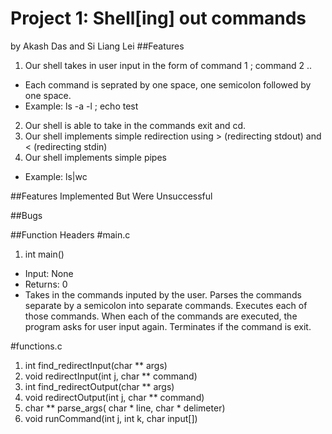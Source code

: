 # Project 1: Shell[ing] out commands
by Akash Das and Si Liang Lei
##Features
1. Our shell takes in user input in the form of command 1 ; command 2 ..
  - Each command is seprated by one space, one semicolon followed by one space.
  - Example: ls -a -l ; echo test
2. Our shell is able to take in the commands exit and cd.
3. Our shell implements simple redirection using > (redirecting stdout) and < (redirecting stdin)
4. Our shell implements simple pipes
- Example: ls|wc

##Features Implemented But Were Unsuccessful

##Bugs

##Function Headers
#main.c
1. int main()
- Input: None
- Returns: 0
- Takes in the commands inputed by the user. Parses the commands separate by a semicolon into separate commands. Executes each of those commands. When each of the commands are executed, the program asks for user input again. Terminates if the command is exit.

#functions.c

1. int find_redirectInput(char ** args)
2. void redirectInput(int j, char ** command)
3. int find_redirectOutput(char ** args)
4. void redirectOutput(int j, char ** command)
5. char ** parse_args( char * line, char * delimeter)
6. void runCommand(int j, int k, char input[])
